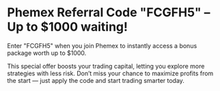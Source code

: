 # Phemex Referral Code "FCGFH5" – Up to $1000 waiting!
Enter "FCGFH5" when you join Phemex to instantly access a bonus package worth up to $1000. 

This special offer boosts your trading capital, letting you explore more strategies with less risk.
Don’t miss your chance to maximize profits from the start — just apply the code and start trading smarter today.
